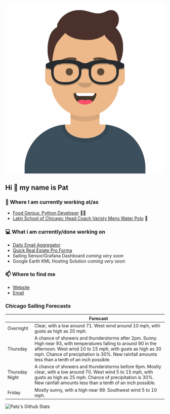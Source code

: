 [![Social banner for p-j-falconer](https://raw.githubusercontent.com/P-J-FALCONER/P-J-FALCONER/master/assets/avataaars.svg)](https://patfalconer.com/)
## Hi :wave: my name is Pat

### 💼 Where I am currently working at/as
- [Food Genius: Python Developer](https://getfoodgenius.com/) 🍔🐍
- [Latin School of Chicago: Head Coach Varisty Mens Water Polo](https://www.latinschool.org/) 🤽


### 💻 What i am currently/done working on
 - [Daily Email Aggregator](https://github.com/P-J-FALCONER/dott_daily_mail)
 - [Quick Real Estate Pro Forma](https://github.com/P-J-FALCONER/henry)
 - Sailing Sensor/Grafana Dashboard *coming very soon*
 - Google Earth KML Hosting Solution *coming very soon*

### 📫 Where to find me
 - [Website](https://patfalconer.com/)
 - [Email](mailto:patrick.j.falconer@gmail.com)


### Chicago Sailing Forecasts
|   | Forecast  |
|---|---|
| Overnight | Clear, with a low around 71. West wind around 10 mph, with gusts as high as 20 mph. |
| Thursday | A chance of showers and thunderstorms after 2pm. Sunny. High near 93, with temperatures falling to around 90 in the afternoon. West wind 10 to 15 mph, with gusts as high as 30 mph. Chance of precipitation is 30%. New rainfall amounts less than a tenth of an inch possible. |
| Thursday Night | A chance of showers and thunderstorms before 9pm. Mostly clear, with a low around 70. West wind 5 to 15 mph, with gusts as high as 25 mph. Chance of precipitation is 30%. New rainfall amounts less than a tenth of an inch possible. |
| Friday | Mostly sunny, with a high near 89. Southwest wind 5 to 10 mph. |

![Pats's Github Stats](https://github-readme-stats.vercel.app/api?username=p-j-falconer&show_icons=true&theme=radical)
